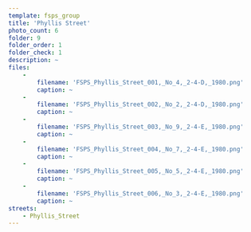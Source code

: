 ```yaml
---
template: fsps_group
title: 'Phyllis Street'
photo_count: 6
folder: 9
folder_order: 1
folder_check: 1
description: ~
files:
    -
        filename: 'FSPS_Phyllis_Street_001,_No_4,_2-4-D,_1980.png'
        caption: ~
    -
        filename: 'FSPS_Phyllis_Street_002,_No_2,_2-4-D,_1980.png'
        caption: ~
    -
        filename: 'FSPS_Phyllis_Street_003,_No_9,_2-4-E,_1980.png'
        caption: ~
    -
        filename: 'FSPS_Phyllis_Street_004,_No_7,_2-4-E,_1980.png'
        caption: ~
    -
        filename: 'FSPS_Phyllis_Street_005,_No_5,_2-4-E,_1980.png'
        caption: ~
    -
        filename: 'FSPS_Phyllis_Street_006,_No_3,_2-4-E,_1980.png'
        caption: ~
streets:
    - Phyllis_Street
---
```


